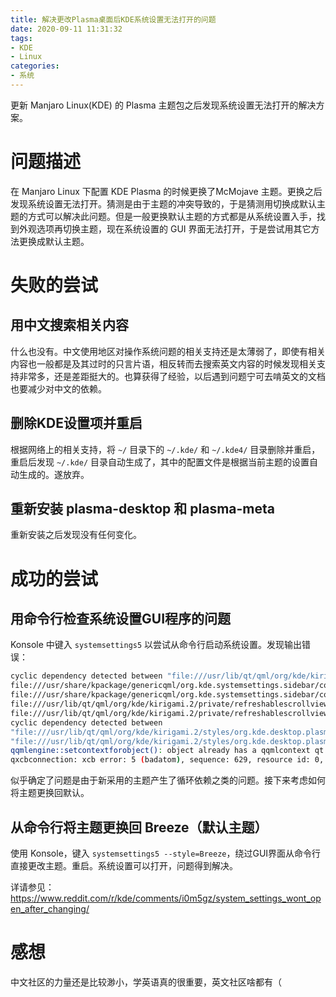 ```yaml
---
title: 解决更改Plasma桌面后KDE系统设置无法打开的问题
date: 2020-09-11 11:31:32
tags:
- KDE
- Linux
categories:
- 系统
---
```


更新 Manjaro Linux(KDE) 的 Plasma 主题包之后发现系统设置无法打开的解决方案。

<!-- more -->

# 问题描述

在 Manjaro Linux 下配置 KDE Plasma 的时候更换了McMojave 主题。更换之后发现系统设置无法打开。猜测是由于主题的冲突导致的，于是猜测用切换成默认主题的方式可以解决此问题。但是一般更换默认主题的方式都是从系统设置入手，找到外观选项再切换主题，现在系统设置的 GUI 界面无法打开，于是尝试用其它方法更换成默认主题。

# 失败的尝试

## 用中文搜索相关内容

什么也没有。中文使用地区对操作系统问题的相关支持还是太薄弱了，即使有相关内容也一般都是及其过时的只言片语，相反转而去搜索英文内容的时候发现相关支持非常多，还是差距挺大的。也算获得了经验，以后遇到问题宁可去啃英文的文档也要减少对中文的依赖。

## 删除KDE设置项并重启

根据网络上的相关支持，将 `~/` 目录下的 `~/.kde/` 和 `~/.kde4/` 目录删除并重启，重启后发现 `~/.kde/` 目录自动生成了，其中的配置文件是根据当前主题的设置自动生成的。遂放弃。

## 重新安装 plasma-desktop 和 plasma-meta

重新安装之后发现没有任何变化。

# 成功的尝试

## 用命令行检查系统设置GUI程序的问题

Konsole 中键入 `systemsettings5` 以尝试从命令行启动系统设置。发现输出错误：

```bash
cyclic dependency detected between "file:///usr/lib/qt/qml/org/kde/kirigami.2/styles/org.kde.desktop.plasma/units.qml" and "file:///usr/lib/qt/qml/org/kde/kirigami.2/styles/org.kde.desktop.plasma/units.qml"
file:///usr/share/kpackage/genericqml/org.kde.systemsettings.sidebar/contents/ui/subcategorypage.qml:141:9: qml connections: implicitly defined onfoo properties in connections are deprecated. use this syntax instead: function onfoo(<arguments>) { ... }
file:///usr/share/kpackage/genericqml/org.kde.systemsettings.sidebar/contents/ui/subcategorypage.qml:131:9: qml connections: implicitly defined onfoo properties in connections are deprecated. use this syntax instead: function onfoo(<arguments>) { ... }
file:///usr/lib/qt/qml/org/kde/kirigami.2/private/refreshablescrollview.qml:143:13: qml connections: implicitly defined onfoo properties in connections are deprecated. use this syntax instead: function onfoo(<arguments>) { ... }
file:///usr/lib/qt/qml/org/kde/kirigami.2/private/refreshablescrollview.qml:143:13: qml connections: implicitly defined onfoo properties in connections are deprecated. use this syntax instead: function onfoo(<arguments>) { ... } 
cyclic dependency detected between
"file:///usr/lib/qt/qml/org/kde/kirigami.2/styles/org.kde.desktop.plasma/units.qml" and
"file:///usr/lib/qt/qml/org/kde/kirigami.2/styles/org.kde.desktop.plasma/units.qml"
qqmlengine::setcontextforobject(): object already has a qqmlcontext qt.qpa.xcb:
qxcbconnection: xcb error: 5 (badatom), sequence: 629, resource id: 0, major code: 20 (getproperty), minor code: 0
```

似乎确定了问题是由于新采用的主题产生了循环依赖之类的问题。接下来考虑如何将主题更换回默认。

## 从命令行将主题更换回 Breeze（默认主题）

使用 Konsole，键入 `systemsettings5 --style=Breeze`，绕过GUI界面从命令行直接更改主题。重启。系统设置可以打开，问题得到解决。

详请参见：https://www.reddit.com/r/kde/comments/i0m5gz/system_settings_wont_open_after_changing/

# 感想

中文社区的力量还是比较渺小，学英语真的很重要，英文社区啥都有（